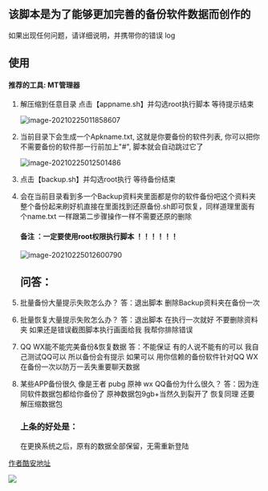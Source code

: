 ## 该脚本是为了能够更加完善的备份软件数据而创作的

如果出现任何问题，请详细说明，并携带你的错误 log

## 使用

#### 推荐的工具: MT管理器

1. 解压缩到任意目录 点击【appname.sh】并勾选root执行脚本 等待提示结束

   ![image-20210225011858607](https://github.com/chenaidairong/backup_script/blob/master/picture/image-20210225011858607.png)

2. 当前目录下会生成一个Apkname.txt, 这就是你要备份的软件列表, 你可以把你不需要备份的软件那一行前加上"#", 脚本就会自动跳过它了

   ![image-20210225012501486](https://github.com/chenaidairong/backup_script/blob/master/picture/image-20210225012501486.png)

3. 点击【backup.sh】并勾选root执行 等待备份结束

4. 会在当前目录看到多一个Backup资料夹里面都是你的软件备份吧这个资料夹整个备份起来刷好机直接在里面找到还原备份.sh即可恢复，同样道理里面有个name.txt 一样跟第二步骤操作一样不需要还原的删除

   #### 备注 ：一定要使用root权限执行脚本 ！！！！！！

   ![image-20210225012600790](https://github.com/chenaidairong/backup_script/blob/master/picture/image-20210225012600790.png)

   ## 问答：

5. 批量备份大量提示失败怎么办？
   答：退出脚本 删除Backup资料夹在备份一次

6. 批量恢复大量提示失败怎么办？
   答：退出脚本 在执行一次就好 不要删除资料夹
   如果还是错误截图脚本执行画面给我 我帮你排除错误

7. QQ WX能不能完美备份&恢复数据
   答：不能保证 有的人说不能有的可以 我自己测试QQ可以 所以备份会有提示 如果可以 用你信赖的备份软件针对QQ WX在备份一次以防万一丢失重要聊天数据

8. 某些APP备份很久 像是王者 pubg 原神 wx QQ备份为什么很久？
   答：因为连同软件数据包都给你备份了 原神数据包9gb+当然久到裂开了 恢复同理 还要解压缩数据包

   ### 上条的好处是：

   在更换系统之后，原有的数据全部保留，无需重新登陆

   

[作者酷安地址](http://www.coolapk.com/u/2277637)


![](https://avatars.githubusercontent.com/u/62833322?s=460&u=e349b67f15611011b1fee60102930f5df66e6d6e&v=4)


